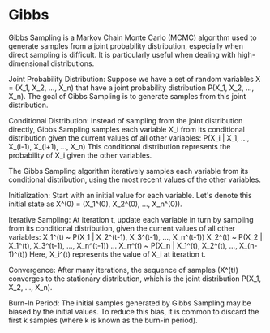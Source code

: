 # Gibbs


Gibbs Sampling is a Markov Chain Monte Carlo (MCMC) algorithm used to generate samples from a joint probability distribution, especially when direct sampling is difficult. It is particularly useful when dealing with high-dimensional distributions.


Joint Probability Distribution:
Suppose we have a set of random variables X = (X_1, X_2, ..., X_n) that have a joint probability distribution P(X_1, X_2, ..., X_n).
The goal of Gibbs Sampling is to generate samples from this joint distribution.

Conditional Distribution:
Instead of sampling from the joint distribution directly, Gibbs Sampling samples each variable X_i from its conditional distribution given the current values of all other variables:
P(X_i | X_1, ..., X_(i-1), X_(i+1), ..., X_n)
This conditional distribution represents the probability of X_i given the other variables.


The Gibbs Sampling algorithm iteratively samples each variable from its conditional distribution, using the most recent values of the other variables.

Initialization:
Start with an initial value for each variable. Let's denote this initial state as X^(0) = (X_1^(0), X_2^(0), ..., X_n^(0)).

Iterative Sampling:
At iteration t, update each variable in turn by sampling from its conditional distribution, given the current values of all other variables:
X_1^(t) ~ P(X_1 | X_2^(t-1), X_3^(t-1), ..., X_n^(t-1))
X_2^(t) ~ P(X_2 | X_1^(t), X_3^(t-1), ..., X_n^(t-1))
...
X_n^(t) ~ P(X_n | X_1^(t), X_2^(t), ..., X_(n-1)^(t))
Here, X_i^(t) represents the value of X_i at iteration t.

Convergence:
After many iterations, the sequence of samples (X^(t)) converges to the stationary distribution, which is the joint distribution P(X_1, X_2, ..., X_n).

Burn-In Period:
The initial samples generated by Gibbs Sampling may be biased by the initial values. To reduce this bias, it is common to discard the first k samples (where k is known as the burn-in period).

